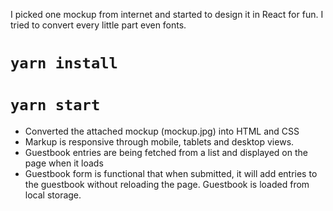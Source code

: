 
I picked one mockup from internet and started to design it in React for fun. I tried to convert every little part even fonts. 
 
 # `yarn install`
 
 # `yarn start`

- Converted the attached mockup (mockup.jpg) into HTML and CSS
- Markup is responsive through mobile, tablets and desktop views.
- Guestbook entries are being fetched from a list and displayed on the page when it loads
- Guestbook form is functional that when submitted, it will add entries to the guestbook without reloading the page. Guestbook is loaded from local storage.
